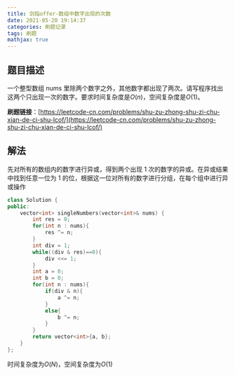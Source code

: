 ```yaml
---
title: 剑指offer-数组中数字出现的次数
date: 2021-05-20 19:14:37
categories: 刷题记录
tags: 刷题
mathjax: true
---
```


## 题目描述

一个整型数组 nums 里除两个数字之外，其他数字都出现了两次。请写程序找出这两个只出现一次的数字。要求时间复杂度是$O(n)$，空间复杂度是$O(1)$。

**刷题链接**：[https://leetcode-cn.com/problems/shu-zu-zhong-shu-zi-chu-xian-de-ci-shu-lcof/](https://leetcode-cn.com/problems/shu-zu-zhong-shu-zi-chu-xian-de-ci-shu-lcof/)

<!--more-->

## 解法

先对所有的数组内的数字进行异或，得到两个出现 1 次的数字的异或。在异或结果中找到任意一位为 1 的位，根据这一位对所有的数字进行分组，在每个组中进行异或操作

```C++
class Solution {
public:
    vector<int> singleNumbers(vector<int>& nums) {
        int res = 0;
        for(int n : nums){
            res ^= n;
        }
        int div = 1;
        while((div & res)==0){
            div <<= 1;
        }
        int a = 0;
        int b = 0;
        for(int n : nums){
            if(div & n){
                a ^= n;
            }
            else{
                b ^= n;
            }
        }
        return vector<int>{a, b};
    }
};
```

时间复杂度为$O(N)$，空间复杂度为$O(1)$
